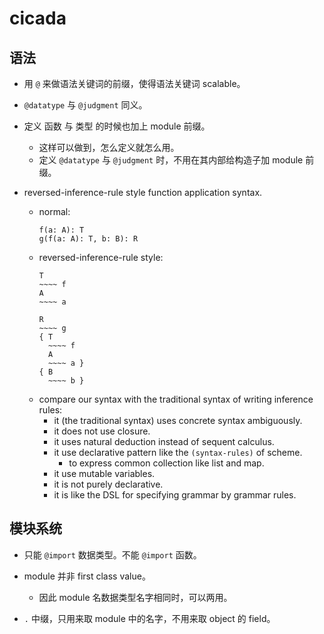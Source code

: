 # cicada

## 语法

- 用 `@` 来做语法关键词的前缀，使得语法关键词 scalable。

- `@datatype` 与 `@judgment` 同义。

- 定义 函数 与 类型 的时候也加上 module 前缀。
  - 这样可以做到，怎么定义就怎么用。
  - 定义 `@datatype` 与 `@judgment` 时，不用在其内部给构造子加 module 前缀。

- reversed-inference-rule style function application syntax.
  - normal:
    ``` cicada
    f(a: A): T
    g(f(a: A): T, b: B): R
    ```
  - reversed-inference-rule style:
    ``` cicada
    T
    ~~~~ f
    A
    ~~~~ a

    R
    ~~~~ g
    { T
      ~~~~ f
      A
      ~~~~ a }
    { B
      ~~~~ b }
    ```
  - compare our syntax with the traditional syntax of writing inference rules:
    - it (the traditional syntax) uses concrete syntax ambiguously.
    - it does not use closure.
    - it uses natural deduction instead of sequent calculus.
    - it use declarative pattern like the `(syntax-rules)` of scheme.
      - to express common collection like list and map.
    - it use mutable variables.
    - it is not purely declarative.
    - it is like the DSL for specifying grammar by grammar rules.

## 模块系统

- 只能 `@import` 数据类型。不能 `@import` 函数。

- module 并非 first class value。
  - 因此 module 名数据类型名字相同时，可以两用。

- `.` 中缀，只用来取 module 中的名字，不用来取 object 的 field。

